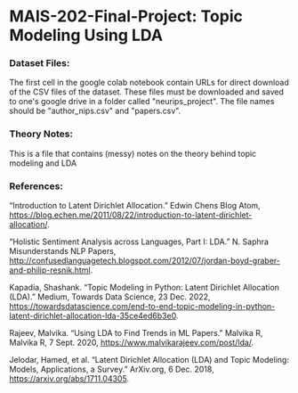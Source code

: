 # MAIS-202-Final-Project: Topic Modeling Using LDA
### Dataset Files:

The first cell in the google colab notebook contain URLs for direct download of the CSV files of the dataset. These files must be downloaded and saved to one's google drive in a folder called "neurips_project". The file names should be "author_nips.csv" and "papers.csv". 

### Theory Notes: 

This is a file that contains (messy) notes on the theory behind topic modeling and LDA 

### References:
“Introduction to Latent Dirichlet Allocation.” Edwin Chens Blog Atom, https://blog.echen.me/2011/08/22/introduction-to-latent-dirichlet-allocation/. 

“Holistic Sentiment Analysis across Languages, Part I: LDA.” N. Saphra Misunderstands NLP Papers, http://confusedlanguagetech.blogspot.com/2012/07/jordan-boyd-graber-and-philip-resnik.html. 

Kapadia, Shashank. “Topic Modeling in Python: Latent Dirichlet Allocation (LDA).” Medium, Towards Data Science, 23 Dec. 2022, https://towardsdatascience.com/end-to-end-topic-modeling-in-python-latent-dirichlet-allocation-lda-35ce4ed6b3e0. 

Rajeev, Malvika. “Using LDA to Find Trends in ML Papers.” Malvika R, Malvika R, 7 Sept. 2020, https://www.malvikarajeev.com/post/lda/. 

Jelodar, Hamed, et al. “Latent Dirichlet Allocation (LDA) and Topic Modeling: Models, Applications, a Survey.” ArXiv.org, 6 Dec. 2018, https://arxiv.org/abs/1711.04305. 

